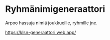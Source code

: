 # Ryhmänimigeneraattori
Arpoo hassuja nimiä joukkueille, ryhmille jne.

https://klsn-generaattori.web.app/
